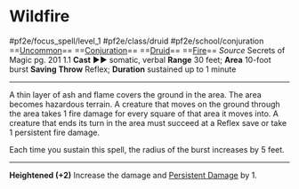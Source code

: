 # Wildfire
#pf2e/focus_spell/level_1 #pf2e/class/druid #pf2e/school/conjuration 
==[Uncommon](../../../rules/traits/uncommon.md)== ==[Conjuration](../../../rules/traits/conjuration.md)== ==[Druid](../../../rules/traits/druid.md)== ==[Fire](../../../rules/traits/fire.md)==
*Source* Secrets of Magic pg. 201 1.1
**Cast** ►► somatic, verbal
**Range** 30 feet; **Area** 10-foot burst
**Saving Throw** Reflex; **Duration** sustained up to 1 minute

---
A thin layer of ash and flame covers the ground in the area. The area becomes hazardous terrain. A creature that moves on the ground through the area takes 1 fire damage for every square of that area it moves into. A creature that ends its turn in the area must succeed at a Reflex save or take 1 persistent fire damage.

Each time you sustain this spell, the radius of the burst increases by 5 feet.

<hr>

**Heightened (+2)** Increase the damage and [Persistent Damage](../../../Conditions/Persistent%20Damage.md) by 1.